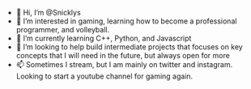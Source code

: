 - 👋 Hi, I’m @Snicklys
- 👀 I’m interested in gaming, learning how to become a professional programmer, and volleyball.
- 🌱 I’m currently learning C++, Python, and Javascript
- 💞️ I’m looking to help build intermediate projects that focuses on key concepts that I will need in the future, but always open for more
- 📫 Sometimes I stream, but I am mainly on twitter and instagram. Looking to start a youtube channel for gaming again. 

<!---
Snicklys/Snicklys is a ✨ special ✨ repository because its `README.md` (this file) appears on your GitHub profile.
You can click the Preview link to take a look at your changes.
--->
